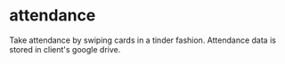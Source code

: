 # attendance
Take attendance by swiping cards in a tinder fashion.
Attendance data is stored in client's google drive.
